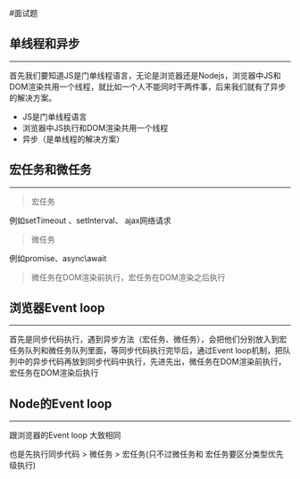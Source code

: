 #面试题 

## 单线程和异步
---
首先我们要知道JS是门单线程语言，无论是浏览器还是Nodejs，浏览器中JS和DOM渲染共用一个线程，就比如一个人不能同时干两件事，后来我们就有了异步的解决方案。

- JS是门单线程语言
- 浏览器中JS执行和DOM渲染共用一个线程
- 异步（是单线程的解决方案）



## 宏任务和微任务
---

> 宏任务

例如setTimeout 、setInterval、 ajax网络请求

> 微任务

例如promise、async\\await

> 微任务在DOM渲染前执行，宏任务在DOM渲染之后执行


## 浏览器Event loop
---

首先是同步代码执行，遇到异步方法（宏任务、微任务），会把他们分别放入到宏任务队列和微任务队列里面，等同步代码执行完毕后，通过Event loop机制，把队列中的异步代码再放到同步代码中执行，先进先出，微任务在DOM渲染前执行，宏任务在DOM渲染后执行



## Node的Event loop
---

跟浏览器的Event loop 大致相同

也是先执行同步代码 > 微任务 > 宏任务(只不过微任务和  宏任务要区分类型优先级执行)